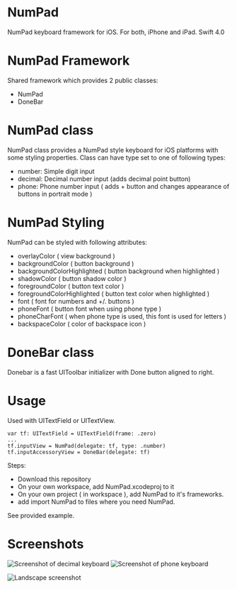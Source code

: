 # NumPad
NumPad keyboard framework for iOS. For both, iPhone and iPad.
Swift 4.0

# NumPad Framework
Shared framework which provides 2 public classes:
  - NumPad
  - DoneBar
  
# NumPad class
NumPad class provides a NumPad style keyboard for iOS platforms with some styling properties.
Class can have type set to one of following types:
  - number: Simple digit input
  - decimal: Decimal number input (adds decimal point button)
  - phone: Phone number input ( adds + button and changes appearance of buttons in portrait mode )
  
# NumPad Styling
NumPad can be styled with following attributes:
  - overlayColor ( view background )
  - backgroundColor ( button background )
  - backgroundColorHighlighted ( button background when highlighted )
  - shadowColor ( button shadow color )
  - foregroundColor ( button text color )
  - foregroundColorHighlighted ( button text color when highlighted )
  - font ( font for numbers and +/. buttons )
  - phoneFont ( button font when using phone type )
  - phoneCharFont ( when phone type is used, this font is used for letters )
  - backspaceColor ( color of backspace icon )

# DoneBar class
Donebar is a fast UIToolbar initializer with Done button aligned to right.

# Usage
Used with UITextField or UITextView.

```
var tf: UITextField = UITextField(frame: .zero)
...
tf.inputView = NumPad(delegate: tf, type: .number)
tf.inputAccessoryView = DoneBar(delegate: tf)
```

Steps:
  - Download this repository
  - On your own workspace, add NumPad.xcodeproj to it
  - On your own project ( in workspace ), add NumPad to it's frameworks.
  - add import NumPad to files where you need NumPad.

See provided example.

# Screenshots

![Screenshot of decimal keyboard](https://raw.githubusercontent.com/oskarirauta/NumPad/master/Screenshots/Decimal.png)   ![Screenshot of phone keyboard](https://raw.githubusercontent.com/oskarirauta/NumPad/master/Screenshots/Phone.png)

![Landscape screenshot](https://raw.githubusercontent.com/oskarirauta/NumPad/master/Screenshots/Landscape.png)
